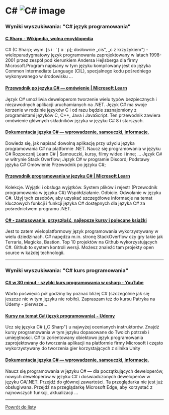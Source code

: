 # C# ![C# image](https://www.tiobe.com/wp-content/themes/tiobe/tiobe-index/images/C_.png)

### Wyniki wyszukiwania: "C# język programowania" 

#### [C Sharp - Wikipedia, wolna encyklopedia](https://pl.wikipedia.org/wiki/C_Sharp) 

 C# (C Sharp; wym. [s i ː ˈ ʃ ɑ ː p]; dosłownie „cis", „c z krzyżykiem") - wieloparadygmatowy język programowania zaprojektowany w latach 1998-2001 przez zespół pod kierunkiem Andersa Hejlsberga dla firmy Microsoft.Program napisany w tym języku kompilowany jest do języka Common Intermediate Language (CIL), specjalnego kodu pośredniego wykonywanego w środowisku ...




#### [Przewodnik po języku C# — omówienie | Microsoft Learn](https://learn.microsoft.com/pl-pl/dotnet/csharp/tour-of-csharp/) 

 Język C# umożliwia deweloperom tworzenie wielu typów bezpiecznych i niezawodnych aplikacji uruchamianych na .NET. Język C# ma swoje korzenie w rodzinie języków C i od razu będzie zaznajomiony z programistami języków C, C++, Java i JavaScript. Ten przewodnik zawiera omówienie głównych składników języka w języku C# 8 i starszych.




#### [Dokumentacja języka C# — wprowadzenie, samouczki, informacje.](https://learn.microsoft.com/pl-pl/dotnet/csharp/) 

 Dowiedz się, jak napisać dowolną aplikację przy użyciu języka programowania C# na platformie .NET. Naucz się programowania w języku C# Rozpocznij Learn C# | Samouczki, kursy, filmy wideo i inne; ... Język C# w witrynie Stack Overflow; Język C# w programie Discord; Podstawy języka C# Omówienie Przewodnik po języku C#;




#### [Przewodnik programowania w języku C# | Microsoft Learn](https://learn.microsoft.com/pl-pl/dotnet/csharp/programming-guide/) 

 Kolekcje. Wyjątki i obsługa wyjątków. System plików i rejestr (Przewodnik programowania w języku C#) Współdziałanie. Odbicie. Odwołanie w języku C#. Użyj tych zasobów, aby uzyskać szczegółowe informacje na temat kluczowych funkcji i funkcji języka C# dostępnych dla języka C# za pośrednictwem programu .NET.




#### [C# - zastosowanie, przyszłość, najlepsze kursy i polecane książki](https://jaki-jezyk-programowania.pl/technologie/csharp/) 

 Jest to zatem wieloplatformowy język programowania wykorzystywany w wielu dziedzinach. C# napędza m.in. stronę StackOverflow czy gry takie jak Terraria, Magicka, Bastion. Top 10 projektów na Github wykorzystujących C#. Github to system kontroli wersji. Możesz znaleźć tam projekty open source w każdej technologii.






---

### Wyniki wyszukiwania: "C# kurs programowania" 

#### [C# w 30 minut - szybki kurs programowania w csharp - YouTube](https://www.youtube.com/watch?v=EQGgmJLVn48) 

 Warto poświęcić pół godziny by poznać bliżej C# (szczególnie jak się jeszcze nic w tym języku nie robiło). Zapraszam też do kursu Patryka na Udemy - pierwsze...




#### [Kursy na temat C# (język programowania) - Udemy](https://www.udemy.com/pl/topic/c-sharp/) 

 Ucz się języka C# („C Sharp") u najwyżej ocenianych instruktorów. Znajdź kursy programowania w tym języku dopasowane do Twoich potrzeb i umiejętności. C# to zorientowany obiektowo język programowania zaprojektowany do tworzenia aplikacji na platformie firmy Microsoft i często wykorzystywany do tworzenia gier korzystających z silnika Unity




#### [Dokumentacja języka C# — wprowadzenie, samouczki, informacje.](https://learn.microsoft.com/pl-pl/dotnet/csharp/) 

 Naucz się programowania w języku C# — dla początkujących deweloperów, nowych deweloperów w języku C# i doświadczonych deweloperów w języku C#/.NET. Przejdź do głównej zawartości. Ta przeglądarka nie jest już obsługiwana. Przejdź na przeglądarkę Microsoft Edge, aby korzystać z najnowszych funkcji, aktualizacji ...






---

 [Powrót do listy](../top20.md)
